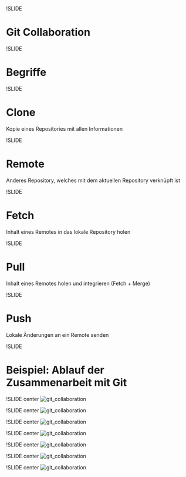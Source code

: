 !SLIDE

# Git Collaboration #

!SLIDE
# Begriffe #

!SLIDE
# Clone #

Kopie eines Repositories mit allen Informationen

!SLIDE
# Remote #

Anderes Repository, welches mit dem aktuellen Repository verknüpft ist

!SLIDE
# Fetch #
Inhalt eines Remotes in das lokale Repository holen

!SLIDE
# Pull #
Inhalt eines Remotes holen und integrieren (Fetch + Merge)

!SLIDE
# Push #
Lokale Änderungen an ein Remote senden

!SLIDE
# Beispiel: Ablauf der Zusammenarbeit mit Git #

!SLIDE center
![git_collaboration](git-341.png)

!SLIDE center
![git_collaboration](git-342.png)

!SLIDE center
![git_collaboration](git-343.png)

!SLIDE center
![git_collaboration](git-344.png)

!SLIDE center
![git_collaboration](git-345.png)

!SLIDE center
![git_collaboration](git-346.png)

!SLIDE center
![git_collaboration](git-347.png)

